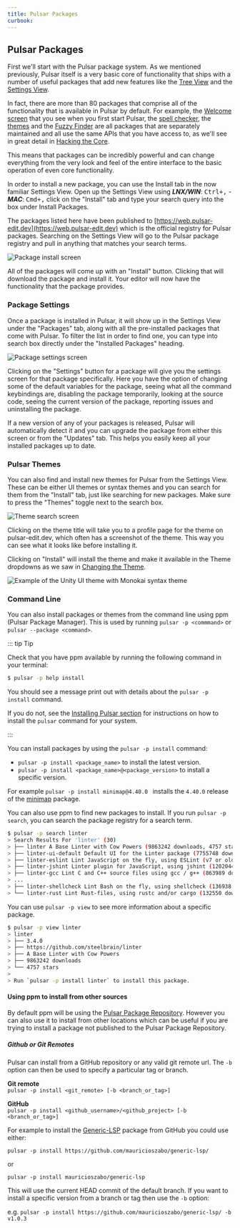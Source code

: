 ```yaml
---
title: Pulsar Packages
curbook:
---
```


## Pulsar Packages

First we'll start with the Pulsar package system. As we mentioned previously,
Pulsar itself is a very basic core of functionality that ships with a number of
useful packages that add new features like the [Tree View](https://github.com/pulsar-edit/tree-view)
and the [Settings View](https://github.com/pulsar-edit/settings-view).

In fact, there are more than 80 packages that comprise all of the functionality
that is available in Pulsar by default. For example, the [Welcome screen](https://github.com/pulsar-edit/welcome)
that you see when you first start Pulsar, the
[spell checker](https://github.com/pulsar-edit/spell-check),
the [themes](https://github.com/pulsar-edit/one-dark-ui) and the [Fuzzy Finder](https://github.com/pulsar-edit/fuzzy-finder)
are all packages that are separately maintained and all use the same APIs that
you have access to, as we'll see in great detail in [Hacking the Core](../../core-hacking/).

This means that packages can be incredibly powerful and can change everything
from the very look and feel of the entire interface to the basic operation of
even core functionality.

In order to install a new package, you can use the Install tab in the now
familiar Settings View. Open up the Settings View using
**_LNX/WIN_**: <kbd>Ctrl+,</kbd> -
**_MAC_**: <kbd>Cmd+,</kbd>
click on the "Install" tab and type your search query into
the box under Install Packages.

The packages listed here have been published to [https://web.pulsar-edit.dev](https://web.pulsar-edit.dev) <!--TODO:Change address to final URL (if this is not it)-->
which is the official registry for Pulsar packages. Searching on the Settings
View will go to the Pulsar package registry and pull in anything that matches
your search terms.

![Package install screen](@images/atom/packages-install.png "Package install screen") <!--TODO: Replace with Pulsar branded pictures-->

All of the packages will come up with an "Install" button. Clicking that will
download the package and install it. Your editor will now have the functionality
that the package provides.

### Package Settings

Once a package is installed in Pulsar, it will show up in the Settings View
under the "Packages" tab, along with all the pre-installed packages that come
with Pulsar. To filter the list in order to find one, you can type into search
box directly under the "Installed Packages" heading.

![Package settings screen](@images/atom/package-specific-settings.png "Package settings screen")

Clicking on the "Settings" button for a package will give you the settings
screen for that package specifically. Here you have the option of changing some
of the default variables for the package, seeing what all the command
keybindings are, disabling the package temporarily, looking at the source code,
seeing the current version of the package, reporting issues and uninstalling the
package.

If a new version of any of your packages is released, Pulsar will automatically
detect it and you can upgrade the package from either this screen or from the
"Updates" tab. This helps you easily keep all your installed packages up to
date.

### Pulsar Themes

You can also find and install new themes for Pulsar from the Settings View.
These can be either UI themes or syntax themes and you can search for them from
the "Install" tab, just like searching for new packages. Make sure to press the
"Themes" toggle next to the search box.

![Theme search screen](@images/atom/themes.png "Theme search screen")

Clicking on the theme title will take you to a profile page for the theme on
pulsar-edit.dev, which often has a screenshot of the theme. This way you can see
what it looks like before installing it.

Clicking on "Install" will install the theme and make it available in the Theme
dropdowns as we saw in [Changing the Theme](../../getting-started#changing-the-theme).

![Example of the Unity UI theme with Monokai syntax theme](@images/atom/unity-theme.png "Example of the Unity UI theme with Monokai syntax theme")

### Command Line

You can also install packages or themes from the command line using ppm (Pulsar
Package Manager).
This is used by running `pulsar -p <commmand>` or `pulsar --package <command>`.

::: tip Tip

Check that you have ppm available by running the following command in your
terminal:

```sh
$ pulsar -p help install
```

You should see a message print out with details about the `pulsar -p install` command.

If you do not, see the [Installing Pulsar section](../../getting-started#installing-pulsar)
for instructions on how to install the `pulsar` command for your
system.

:::

You can install packages by using the `pulsar -p install` command:

- `pulsar -p install <package_name>` to install the latest version.
- `pulsar -p install <package_name>@<package_version>` to install a specific version.

For example `pulsar -p install minimap@4.40.0 ` installs the `4.40.0` release of
the [minimap](https://pulsar-edit.dev/packages/minimap) package.

You can also use ppm to find new packages to install. If you run
`pulsar -p search`, you can search the package registry for a search term.

```sh
$ pulsar -p search linter
> Search Results For 'linter' (30)
> ├── linter A Base Linter with Cow Powers (9863242 downloads, 4757 stars)
> ├── linter-ui-default Default UI for the Linter package (7755748 downloads, 1201 stars)
> ├── linter-eslint Lint JavaScript on the fly, using ESLint (v7 or older) (2418043 downloads, 1660 stars)
> ├── linter-jshint Linter plugin for JavaScript, using jshint (1202044 downloads, 1271 stars)
> ├── linter-gcc Lint C and C++ source files using gcc / g++ (863989 downloads, 194 stars)
> ...
> ├── linter-shellcheck Lint Bash on the fly, using shellcheck (136938 downloads, 280 stars)
> └── linter-rust Lint Rust-files, using rustc and/or cargo (132550 downloads, 91 stars)
```

You can use `pulsar -p view` to see more information about a specific package.

```sh
$ pulsar -p view linter
> linter
> ├── 3.4.0
> ├── https://github.com/steelbrain/linter
> ├── A Base Linter with Cow Powers
> ├── 9863242 downloads
> └── 4757 stars
>
> Run `pulsar -p install linter` to install this package.
```

#### Using ppm to install from other sources

By default ppm will be using the [Pulsar Package Repository](https://web.pulsar-edit.dev/).
However you can also use it to install from other locations which can be useful
if you are trying to install a package not published to the Pulsar Package
Repository.

##### Github or Git Remotes

Pulsar can install from a GitHub repository or any valid git remote url. The
`-b` option can then be used to specify a particular tag or branch.

**Git remote**  
`pulsar -p install <git_remote> [-b <branch_or_tag>]`

**GitHub**  
`pulsar -p install <github_username>/<github_project> [-b <branch_or_tag>]`

For example to install the [Generic-LSP](https://github.com/mauricioszabo/generic-lsp/)
package from GitHub you could use either:

`pulsar -p install https://github.com/mauricioszabo/generic-lsp/`

or

`pulsar -p install mauricioszabo/generic-lsp`

This will use the current HEAD commit of the default branch. If you want to
install a specific version from a branch or tag then use the `-b` option:

e.g.
`pulsar -p install https://github.com/mauricioszabo/generic-lsp/ -b v1.0.3`
